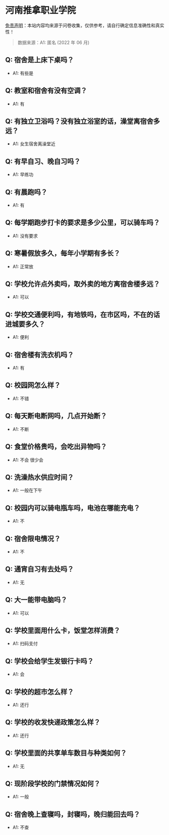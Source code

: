 # 河南推拿职业学院

[免责声明](https://colleges.chat/#_3)：本站内容均来源于问卷收集，仅供参考，请自行确定信息准确性和真实性！

> 数据来源：A1: 匿名 (2022 年 06 月)

## Q: 宿舍是上床下桌吗？

- A1: 有些是

## Q: 教室和宿舍有没有空调？

- A1: 有

## Q: 有独立卫浴吗？没有独立浴室的话，澡堂离宿舍多远？

- A1: 女生宿舍离澡堂近

## Q: 有早自习、晚自习吗？

- A1: 早练功

## Q: 有晨跑吗？

- A1: 有

## Q: 每学期跑步打卡的要求是多少公里，可以骑车吗？

- A1: 没有要求

## Q: 寒暑假放多久，每年小学期有多长？

- A1: 正常放

## Q: 学校允许点外卖吗，取外卖的地方离宿舍楼多远？

- A1: 可以

## Q: 学校交通便利吗，有地铁吗，在市区吗，不在的话进城要多久？

- A1: 便利

## Q: 宿舍楼有洗衣机吗？

- A1: 有

## Q: 校园网怎么样？

- A1: 不错

## Q: 每天断电断网吗，几点开始断？

- A1: 不断

## Q: 食堂价格贵吗，会吃出异物吗？

- A1: 不会 很少会

## Q: 洗澡热水供应时间？

- A1: 一般在下午

## Q: 校园内可以骑电瓶车吗，电池在哪能充电？

- A1: 不

## Q: 宿舍限电情况？

- A1: 不

## Q: 通宵自习有去处吗？

- A1: 无

## Q: 大一能带电脑吗？

- A1: 可以

## Q: 学校里面用什么卡，饭堂怎样消费？

- A1: 扫码支付

## Q: 学校会给学生发银行卡吗？

- A1: 会

## Q: 学校的超市怎么样？

- A1: 还行

## Q: 学校的收发快递政策怎么样？

- A1: 还行

## Q: 学校里面的共享单车数目与种类如何？

- A1: 无

## Q: 现阶段学校的门禁情况如何？

- A1: 一般

## Q: 宿舍晚上查寝吗，封寝吗，晚归能回去吗？

- A1: 不查

